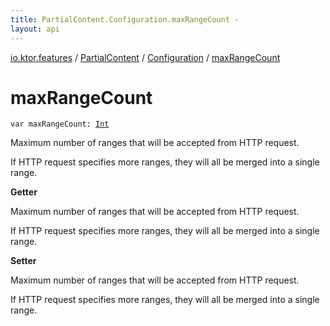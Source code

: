 ```yaml
---
title: PartialContent.Configuration.maxRangeCount - 
layout: api
---
```


<div class='api-docs-breadcrumbs'><a href="../../index.html">io.ktor.features</a> / <a href="../index.html">PartialContent</a> / <a href="index.html">Configuration</a> / <a href="./max-range-count.html">maxRangeCount</a></div>

# maxRangeCount

<div class="signature"><code><span class="keyword">var </span><span class="identifier">maxRangeCount</span><span class="symbol">: </span><a href="https://kotlinlang.org/api/latest/jvm/stdlib/kotlin/-int/index.html"><span class="identifier">Int</span></a></code></div>

Maximum number of ranges that will be accepted from HTTP request.

If HTTP request specifies more ranges, they will all be merged into a single range.

**Getter**

Maximum number of ranges that will be accepted from HTTP request.

If HTTP request specifies more ranges, they will all be merged into a single range.

**Setter**

Maximum number of ranges that will be accepted from HTTP request.

If HTTP request specifies more ranges, they will all be merged into a single range.

